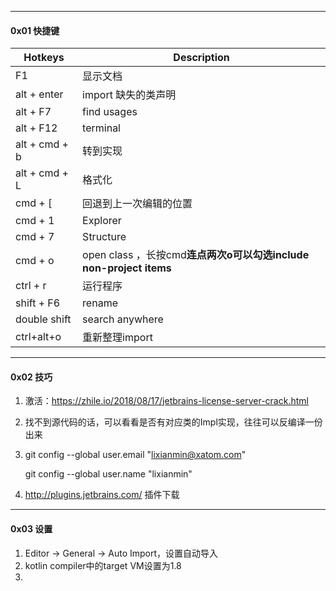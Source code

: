 

---
#### 0x01 快捷键


| Hotkeys   | Description         |
| ------------- | ------------------- |
| F1 | 显示文档 |
| alt + enter   | import 缺失的类声明 |
| alt + F7      | find usages         |
| alt + F12     | terminal            |
| alt + cmd + b | 转到实现            |
| alt + cmd + L | 格式化              |
| cmd + [ | 回退到上一次编辑的位置 |
| cmd + 1   | Explorer            |
| cmd + 7   | Structure           |
| cmd + o       | open class ，长按cmd**连点两次o可以勾选include non-project items** |
| ctrl + r | 运行程序 |
| shift + F6 | rename              |
| double shift  | search anywhere     |
| ctrl+alt+o | 重新整理import |

---
#### 0x02 技巧
1. 激活：https://zhile.io/2018/08/17/jetbrains-license-server-crack.html

2. 找不到源代码的话，可以看看是否有对应类的Impl实现，往往可以反编译一份出来

3. git config --global user.email "lixianmin@xatom.com"

     git config --global user.name "lixianmin"

4. http://plugins.jetbrains.com/ 插件下载

----
#### 0x03 设置

1. Editor -> General -> Auto Import，设置自动导入
2. kotlin compiler中的target VM设置为1.8
3. 





























